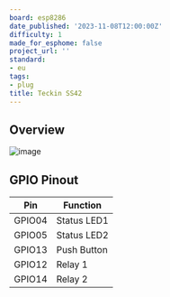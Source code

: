 ```yaml
---
board: esp8286
date_published: '2023-11-08T12:00:00Z'
difficulty: 1
made_for_esphome: false
project_url: ''
standard:
- eu
tags:
- plug
title: Teckin SS42
---
```


## Overview

![image](teckin-ss42.webp)

## GPIO Pinout

| Pin    | Function    |
| ------ | ----------- |
| GPIO04 | Status LED1 |
| GPIO05 | Status LED2 |
| GPIO13 | Push Button |
| GPIO12 | Relay 1     |
| GPIO14 | Relay 2     |
